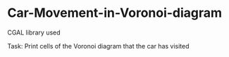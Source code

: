 # Car-Movement-in-Voronoi-diagram
CGAL library used

Task: Print cells of the Voronoi diagram that the car has visited 
